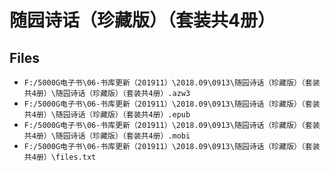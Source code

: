# 随园诗话（珍藏版）（套装共4册）

## Files

- `F:/5000G电子书\06-书库更新（201911）\2018.09\0913\随园诗话（珍藏版）（套装共4册）\随园诗话（珍藏版）（套装共4册）.azw3`
- `F:/5000G电子书\06-书库更新（201911）\2018.09\0913\随园诗话（珍藏版）（套装共4册）\随园诗话（珍藏版）（套装共4册）.epub`
- `F:/5000G电子书\06-书库更新（201911）\2018.09\0913\随园诗话（珍藏版）（套装共4册）\随园诗话（珍藏版）（套装共4册）.mobi`
- `F:/5000G电子书\06-书库更新（201911）\2018.09\0913\随园诗话（珍藏版）（套装共4册）\files.txt`
